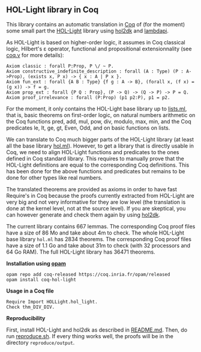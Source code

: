 HOL-Light library in Coq
------------------------

This library contains an automatic translation in [Coq](https://coq.inria.fr/) of (for the moment) some small part the [HOL-Light](https://github.com/jrh13/hol-light) library using [hol2dk](https://github.com/Deducteam/hol2dk) and [lambdapi](https://github.com/Deducteam/lambdapi).

As HOL-Light is based on higher-order logic, it assumes in Coq classical logic, Hilbert's ε operator, functional and propositional extensionnality (see [coq.v](https://github.com/Deducteam/coq-hol-light/blob/main/coq.v) for more details):

```
Axiom classic : forall P:Prop, P \/ ~ P.
Axiom constructive_indefinite_description : forall (A : Type) (P : A->Prop), (exists x, P x) -> { x : A | P x }.
Axiom fun_ext : forall {A B : Type} {f g : A -> B}, (forall x, (f x) = (g x)) -> f = g.
Axiom prop_ext : forall {P Q : Prop}, (P -> Q) -> (Q -> P) -> P = Q.
Axiom proof_irrelevance : forall (P:Prop) (p1 p2:P), p1 = p2.
```

For the moment, it only contains the HOL-Light base library up to [lists.ml](https://github.com/jrh13/hol-light/blob/master/lists.ml), that is, basic theorems on first-order logic, on natural numbers arithmetic on the Coq functions pred, add, mul, pow, div, modulo, max, min, and the Coq predicates le, lt, ge, gt, Even, Odd, and on basic functions on lists.

We can translate to Coq much bigger parts of the HOL-Light library (at least all the base library [hol.ml](https://github.com/jrh13/hol-light/blob/master/hol.ml)). However, to get a library that is directly usable in Coq, we need to align HOL-Light functions and predicates to the ones defined in Coq standard library. This requires to manually prove that the HOL-Light definitions are equal to the corresponding Coq definitions. This has been done for the above functions and predicates but remains to be done for other types like real numbers.

The translated theorems are provided as axioms in order to have fast Require's in Coq because the proofs currently extracted from HOL-Light are very big and not very informative for they are low level (the translation is done at the kernel level, not at the source level). If you are skeptical, you can however generate and check them again by using [hol2dk](https://github.com/Deducteam/hol2dk).

The current library contains 667 lemmas. The corresponding Coq proof files have a size of 86 Mo and take about 4m to check. The whole HOL-Light base library `hol.ml` has 2834 theorems. The corresponding Coq proof files have a size of 1.1 Go and take about 31m to check (with 32 processors and 64 Go RAM). The full HOL-Light library has 36471 theorems.

**Installation using [opam](https://opam.ocaml.org/)**

```
opam repo add coq-released https://coq.inria.fr/opam/released
opam install coq-hol-light
```

**Usage in a Coq file**

```
Require Import HOLLight.hol_light.
Check thm_DIV_DIV.
```

**Reproducibility**

First, install HOL-Light and hol2dk as described in [README.md](https://github.com/Deducteam/hol2dk/blob/main/README.md). Then, do run [reproduce.sh](https://github.com/Deducteam/hol2dk/blob/main/reproduce.sh). If every thing works well, the proofs will be in the directory `reproduce/output`.

